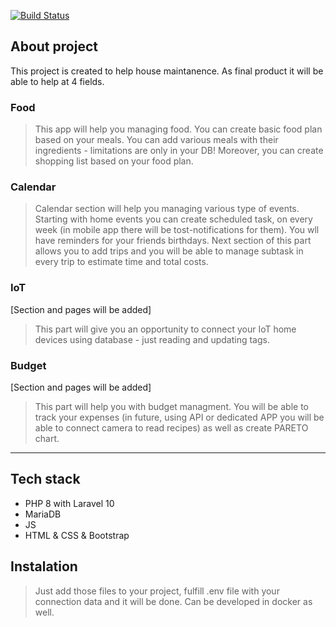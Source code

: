 [![Build Status](https://travis-ci.org/joemccann/dillinger.svg?branch=master)](https://github.com/PrzKem/home_app)

## About project
This project is created to help house maintanence. As final product it will be able to help at 4 fields.

### Food
>This app will help you managing food. You can create basic food plan based on your meals. You can add various meals with their ingredients - limitations are only in your DB! Moreover, you can create shopping list based on your food plan.

### Calendar
>Calendar section will help you managing various type of events. Starting with home events you can create scheduled task, on every week (in mobile app there will be tost-notifications for them). You wll have reminders for your friends birthdays. Next section of this part allows you to add trips and you will be able to manage subtask in every trip to estimate time and total costs.

### IoT
[Section and pages will be added]
>This part will give you an opportunity to connect your IoT home devices using database - just reading and updating tags.

### Budget
[Section and pages will be added]
>This part will help you with budget managment. You will be able to track your expenses (in future, using API or dedicated APP you will be able to connect camera to read recipes) as well as create PARETO chart.

---

## Tech stack
 - PHP 8 with Laravel 10
 - MariaDB
 - JS
 - HTML & CSS & Bootstrap

## Instalation
>Just add those files to your project, fulfill .env file with your connection data and it will be done. Can be developed in docker as well.

